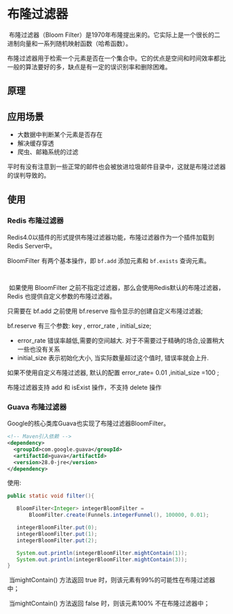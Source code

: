 # 布隆过滤器

​	布隆过滤器（Bloom Filter）是1970年布隆提出来的。它实际上是一个很长的二进制向量和一系列随机映射函数（哈希函数）。

​	布隆过滤器用于检索一个元素是否在一个集合中。它的优点是空间和时间效率都比一般的算法要好的多，缺点是有一定的误识别率和删除困难。



## 原理





## 应用场景

- 大数据中判断某个元素是否存在
- 解决缓存穿透
- 爬虫、邮箱系统的过滤



平时有没有注意到一些正常的邮件也会被放进垃圾邮件目录中，这就是布隆过滤器的误判导致的。





## 使用



### Redis 布隆过滤器



Redis4.0以插件的形式提供布隆过滤器功能，布隆过滤器作为一个插件加载到Redis Server中。

BloomFilter 有两个基本操作，即 `bf.add` 添加元素和 `bf.exists` 查询元素。

```


```

​	如果使用 BloomFilter 之前不指定过滤器，那么会使用Redis默认的布隆过滤器，Redis 也提供自定义参数的布隆过滤器。

只需要在 bf.add 之前使用 bf.reserve 指令显示的创建自定义布隆过滤器;

bf.reserve 有三个参数: key , error_rate , initial_size;

- error_rate 错误率越低,需要的空间越大. 对于不需要过于精确的场合,设置稍大一些也没有关系
- initial_size 表示初始化大小, 当实际数量超过这个值时, 错误率就会上升.



如果不使用自定义布隆过滤器, 默认的配置 error_rate= 0.01 ,initial_size =100 ;

布隆过滤器支持 add 和 isExist 操作，不支持 delete 操作





### Guava 布隆过滤器

Google的核心类库Guava也实现了布隆过滤器BloomFilter。



```xml
<!-- Maven引入依赖 -->
<dependency>
  <groupId>com.google.guava</groupId>
  <artifactId>guava</artifactId>
  <version>28.0-jre</version>
</dependency>
```

使用:

```java
public static void filter(){

   BloomFilter<Integer> integerBloomFilter = 
       BloomFilter.create(Funnels.integerFunnel(), 100000, 0.01);

   integerBloomFilter.put(0);
   integerBloomFilter.put(1);
   integerBloomFilter.put(2);

   System.out.println(integerBloomFilter.mightContain(1));
   System.out.println(integerBloomFilter.mightContain(3));
}
```

​	当mightContain() 方法返回 true 时，则该元素有99%的可能性在布隆过滤器中；

​	当mightContain() 方法返回 false 时，则该元素100% 不在布隆过滤器中；



